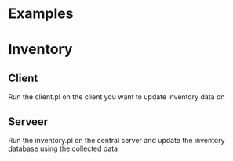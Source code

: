 # Examples

# Inventory

## Client

Run the client.pl on the client you want to update inventory data on

## Serveer

Run the inventory.pl on the central server and update the inventory database using the collected data

